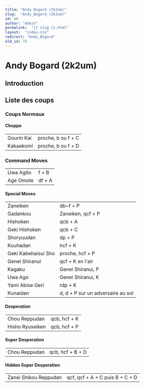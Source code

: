 ```yaml
---
title: "Andy Bogard (2k2um)"
slug:  "Andy_Bogard_(2k2um)"
id: 68
author: "Admin"
permalink:  "{{ slug }}.html"
layout:  "index.njk"
redirect: "Andy_Bogard"
old_id: 76
---
```


# Andy Bogard (2k2um)

## Introduction

## Liste des coups

### Coups Normaux

#### Choppe

|            |                    |
|------------|--------------------|
| Gourin Kai | proche, b ou f + C |
| Kakaekomi  | proche, b ou f + D |

### Command Moves

|           |        |
|-----------|--------|
| Uwa Agito | f + B  |
| Age Omote | df + A |

#### Special Moves

|                     |                                   |
|---------------------|-----------------------------------|
| Zaneiken            | db\~f + P                         |
| Gadankou            | Zaneiken, qcf + P                 |
| Hishoken            | qcb + A                           |
| Geki Hishoken       | qcb + C                           |
| Shoryuudan          | dp + P                            |
| Kuuhadan            | hcf + K                           |
| Geki Kabehaisui Sho | proche, hcf + P                   |
| Genei Shiranui      | qcf + K en l'air                  |
| Kagaku              | Genei Shiranui, P                 |
| Uwa Ago             | Genei Shiranui, K                 |
| Yami Abise Geri     | rdp + K                           |
| Kunaidan            | d, d + P sur un adversaire au sol |

#### Desperation

|                 |              |
|-----------------|--------------|
| Chou Reppudan   | qcb, hcf + K |
| Hisho Ryuseiken | qcb, hcf + P |

#### Super Desperation

|               |                  |
|---------------|------------------|
| Chou Reppudan | qcb, hcf + B + D |

#### Hidden Super Desperation

|                       |                                 |
|-----------------------|---------------------------------|
| Zanei Shikou Reppudan | qcf, qcf + A + C puis B + C + D |
